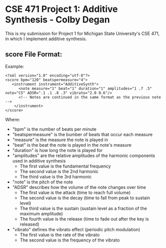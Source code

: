 # CSE 471 Project 1: Additive Synthesis - Colby Degan
This is my submission for Project 1 for Michigan State University's CSE 471, in which I implement additive synthesis.

## score File Format:
Example:
```
<?xml version="1.0" encoding="utf-8"?>
<score bpm="120" beatspermeasure="4">
   <instrument instrument="AdditiveSynth">
      <note measure="1" beat="1" duration="1" amplitudes="1 .7 .5" note="C5" ADSR=".1 .1 .8 .3" vibrato="2.0 0.6"/>
      <!-- Notes are continued in the same format as the previous note -->
    </instrument>
</score>
```

Where:
* "bpm" is the number of beats per minute
* "beatspermeasure" is the bumber of beats that occur each measure
* "measure" is the measure the note is played in
* "beat" is the beat the note is played in the note's measure
* "duration" is how long the note is played for
* "amplitudes" are the relative amplitudes of the harmonic components used in additive synthesis
  - The first value is the fundamental frequency
  - The second value is the 2nd harmonic
  - The third value is the 3rd harmonic
* "note" is the pitch of the note
* "ADSR" describes how the volume of the note changes over time
  - The first value is the attack (time to reach full volume)
  - The second value is the decay (time to fall from peak to sustain level)
  - The third value is the sustain (sustain level as a fraction of the maximum amplitude)
  - The fourth value is the release (time to fade out after the key is released)
* "vibrato" defines the vibrato effect (periodic pitch modulation)
  - The first value is the rate of the vibrato
  - The second value is the frequency of the vibrato
